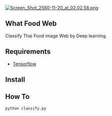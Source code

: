 [![Screen_Shot_2560-11-20_at_02.02.58.png](https://s18.postimg.org/xgizbegjd/Screen_Shot_2560-11-20_at_02.02.58.png)](https://postimg.org/image/m46dtm7ud/)
## What Food Web
Classify Thai Food image Web by Deep learning.

## Requirements
* [Tensorflow](https://www.tensorflow.org)

## Install

## How To
``` python classify.py ```
